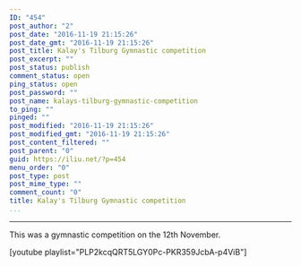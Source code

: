 ```yaml
---
ID: "454"
post_author: "2"
post_date: "2016-11-19 21:15:26"
post_date_gmt: "2016-11-19 21:15:26"
post_title: Kalay's Tilburg Gymnastic competition
post_excerpt: ""
post_status: publish
comment_status: open
ping_status: open
post_password: ""
post_name: kalays-tilburg-gymnastic-competition
to_ping: ""
pinged: ""
post_modified: "2016-11-19 21:15:26"
post_modified_gmt: "2016-11-19 21:15:26"
post_content_filtered: ""
post_parent: "0"
guid: https://iliu.net/?p=454
menu_order: "0"
post_type: post
post_mime_type: ""
comment_count: "0"
title: Kalay's Tilburg Gymnastic competition
...
```

---

This was a gymnastic competition on the 12th November.

[youtube playlist="PLP2kcqQRT5LGY0Pc-PKR359JcbA-p4ViB"]



